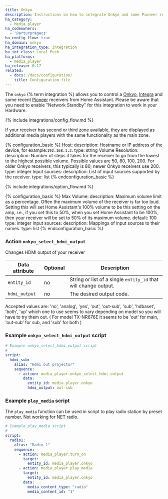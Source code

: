 ```yaml
---
title: Onkyo
description: Instructions on how to integrate Onkyo and some Pioneer receivers into Home Assistant.
ha_category:
  - Media player
ha_codeowners:
  - '@arturpragacz'
ha_config_flow: true
ha_domain: onkyo
ha_integration_type: integration
ha_iot_class: Local Push
ha_platforms:
  - media_player
ha_release: 0.17
related:
  - docs: /docs/configuration/
    title: Configuration file
---
```


The `onkyo` {% term integration %} allows you to control a [Onkyo](https://www.onkyo.com), [Integra](http://www.integrahometheater.com)
and some recent [Pioneer](https://www.pioneerelectronics.com) receivers from Home Assistant.
Please be aware that you need to enable "Network Standby" for this integration to work in your Hardware.

{% include integrations/config_flow.md %}

If your receiver has second or third zone available, they are displayed as additional media players with the same functionality as the main zone.

{% configuration_basic %}
Host:
  description: Hostname or IP address of the device, for example:`192.168.1.2`.
  type: string
Volume Resolution:
  description: Number of steps it takes for the receiver to go from the lowest to the highest possible volume. Possible values are 50, 80, 100, 200. For older Onkyo receivers, this typically is 80; newer Onkyo receivers use 200.
  type: integer
Input sources:
  description: List of input sources supported by the receiver.
  type: list
{% endconfiguration_basic %}

{% include integrations/option_flow.md %}

{% configuration_basic %}
Max Volume:
  description: Maximum volume limit as a percentage. Often the maximum volume of the receiver is far too loud. Setting this will set Home Assistant's 100% volume to be this setting on the amp, i.e., if you set this to 50%, when you set Home Assistant to be 100%, then your receiver will be set to 50% of its maximum volume.
  default: 100
  type: integer
Input sources:
  description: Mappings of input sources to their names.
  type: list
{% endconfiguration_basic %}

### Action `onkyo_select_hdmi_output`

Changes HDMI output of your receiver

| Data attribute | Optional | Description                                                     |
| ---------------------- | -------- | --------------------------------------------------------------- |
| `entity_id`            | no       | String or list of a single `entity_id` that will change output. |
| `hdmi_output`          | no       | The desired output code.                                        |

Accepted values are:
'no', 'analog', 'yes', 'out', 'out-sub', 'sub', 'hdbaset', 'both', 'up'
which one to use seems to vary depending on model so you will have to try them out.
( For model TX-NR676E it seems to be 'out' for main, 'out-sub' for sub, and 'sub' for both )

### Example `onkyo_select_hdmi_output` script

```yaml
# Example onkyo_select_hdmi_output script
#
script:
  hdmi_sub:
    alias: "Hdmi out projector"
    sequence:
      - action: media_player.onkyo_select_hdmi_output
        data:
          entity_id: media_player.onkyo
          hdmi_output: out-sub
```

### Example `play_media` script

The `play_media` function can be used in script to play radio station by preset number.
Not working for NET radio.

```yaml
# Example play_media script
#
script:
  radio1:
    alias: "Radio 1"
    sequence:
      - action: media_player.turn_on
        target:
          entity_id: media_player.onkyo
      - action: media_player.play_media
        target:
          entity_id: media_player.onkyo
        data:
          media_content_type: "radio"
          media_content_id: "1"
```
